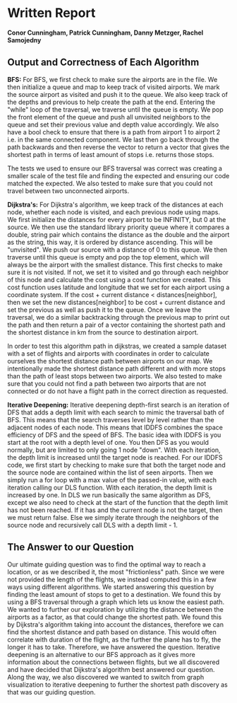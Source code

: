 # Written Report
**Conor Cunningham, Patrick Cunningham, Danny Metzger, Rachel Samojedny**
## Output and Correctness of Each Algorithm
**BFS:**
For BFS, we first check to make sure the airports are in the file. We then initialize a queue and map to keep track of visited airports. We mark the source airport as visited and push it to the queue. We also keep track of the depths and previous to help create the path at the end.  Entering the "while" loop of the traversal, we traverse until the queue is empty. We pop the front element of the queue and push all unvisited neighbors to the queue and set their previous value and depth value accordingly. We also have a bool check to ensure that there is a path from airport 1 to airport 2 i.e. in the same connected component. We last then go back through the path backwards and then reverse the vector to return a vector that gives the shortest path in terms of least amount of stops i.e. returns those stops. 

The tests we used to ensure our BFS traversal was correct was creating a smaller scale of the test file and finding the expected and ensuring our code matched the expected. We also tested to make sure that you could not travel between two unconnected airports.

**Dijkstra's:**
For Dijkstra's algorithm, we keep track of the distances at each node, whether each node is visited, and each previous node using maps. We first initialize the distances for every airport to be INFINITY, but 0 at the source.  We then use the standard library priority queue where it compares a double, string pair which contains the distance as the double and the airport as the string, this way, it is ordered by distance ascending. This will be "unvisited". We push our source with a distance of 0 to this queue. We then traverse until this queue is empty and pop the top element, which will  always be the airport with the smallest distance. This first checks to make sure it is not visited. If not, we set it to visited and go through each neighbor of this node and calculate the cost using a cost function we created. This cost function uses latitude and longitude that we set for each airport using a coordinate system. If the cost + current distance < distances[neighbor], then we set the new distances[neighbor] to be cost + current distance and set the previous as well as push it to the queue. Once we leave the traversal, we do a similar backtracking through the previous map to print out the path and then return a pair of a vector containing the shortest path and the shortest distance in km from the source to destination airport. 

In order to test this algorithm path in dijkstras, we created a sample dataset with a set of flights and airports with coordinates in order to calculate ourselves the shortest distance path between airports on our map. We intentionally made the shortest distance path different and with more stops than the path of least stops between two airports. We also tested to make sure that you could not find a path between two airports that are not connected or do not have a flight path in the correct direction as requested.


**Iterative Deepening:**
Iterative deepening depth-first search is an iteration of DFS that adds a depth limit with each search to mimic the traversal bath of BFS. This means that the search traverses level by level rather than the adjacent nodes of each node. This means that IDDFS combines the space efficiency of DFS and the speed of BFS. The basic idea with IDDFS is you start at the root with a depth level of one. You then DFS as you would normally, but are limited to only going 1 node "down". With each iteration, the depth limit is increased until the target node is reached. For our IDDFS code, we first start by checking to make sure that both the target node and the source node are contained within the list of seen airports. Then we simply run a for loop with a max value of the passed-in value, with each iteration calling our DLS function. With each iteration, the depth limit is increased by one. In DLS we run basically the same algorithm as DFS, except we also need to check at the start of the function that the depth limit has not been reached. If it has and the current node is not the target, then we must return false. Else we simply iterate through the neighbors of the source node and recursively call DLS with a depth limit - 1.

## The Answer to our Question
Our ultimate guiding question was to find the optimal way to reach a location, or as we described it, the most "frictionless" path. Since we were not provided the length of the flights, we instead computed this in a few ways using different algorithms. We started answering this question by finding the least amount of stops to get to a destination. We found this by using a BFS traversal through a graph which lets us know the easiest path. We wanted to further our exploration by utilizing the distance between the airports as a factor, as that could change the shortest path. We found this by Dijkstra's algorithm taking into account the distances, therefore we can find the shortest distance and path based on distance. This would often correlate with duration of the flight, as the further the plane has to fly, the longer it has to take. Therefore, we have answered the question. Iterative deepening is an alternative to our BFS approach as it gives more information about the connections between flights, but we all discovered and have decided that Dijkstra's algorithm best answered our question. Along the way, we also discovered we wanted to switch from graph visualization to iterative deepening to further the shortest path discovery as that was our guiding question.


